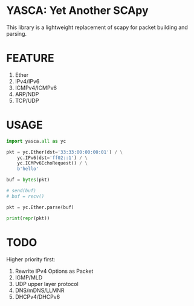 YASCA: Yet Another SCApy
========================

This library is a lightweight replacement of scapy for packet building and parsing.

FEATURE
=======

1. Ether
2. IPv4/IPv6
3. ICMPv4/ICMPv6
4. ARP/NDP
5. TCP/UDP

USAGE
=====

```python
import yasca.all as yc

pkt = yc.Ether(dst='33:33:00:00:00:01') / \
    yc.IPv6(dst='ff02::1') / \
    yc.ICMPv6EchoRequest() / \
    b'hello'

buf = bytes(pkt)

# send(buf)
# buf = recv()

pkt = yc.Ether.parse(buf)

print(repr(pkt))
```

TODO
====

Higher priority first:


1. Rewrite IPv4 Options as Packet
2. IGMP/MLD
3. UDP upper layer protocol
4. DNS/mDNS/LLMNR
5. DHCPv4/DHCPv6
